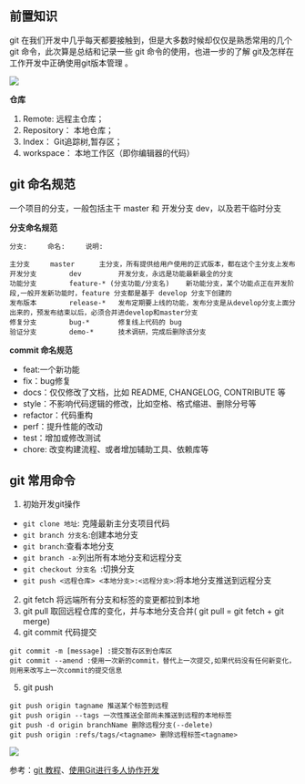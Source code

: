 <!--
 * @Author: your name
 * @Date: 2020-06-05 22:01:51
 * @LastEditTime: 2020-06-06 13:33:31
 * @LastEditors: Please set LastEditors
 * @Description: In User Settings Edit
 * @FilePath: \vuepress-blog\docs\blog\Other-Library\Git Document Library\git.md
--> 
## 前置知识
git 在我们开发中几乎每天都要接触到，但是大多数时候却仅仅是熟悉常用的几个 git 命令，此次算是总结和记录一些 git 命令的使用，也进一步的了解 git及怎样在工作开发中正确使用git版本管理 。

![](https://i.loli.net/2020/06/06/UpLvKRZwyW1eG9o.jpg)

**仓库**
1.  Remote: 远程主仓库；
2.  Repository： 本地仓库；
3.  Index： Git追踪树,暂存区；
4.  workspace： 本地工作区（即你编辑器的代码）

## git 命名规范
一个项目的分支，一般包括主干 master 和 开发分支 dev，以及若干临时分支

**分支命名规范**

```
分支:		命名:		说明:
 
主分支		master		主分支，所有提供给用户使用的正式版本，都在这个主分支上发布
开发分支		dev 		开发分支，永远是功能最新最全的分支
功能分支		feature-* (分支功能/分支名)	新功能分支，某个功能点正在开发阶段,一般开发新功能时，feature 分支都是基于 develop 分支下创建的
发布版本		release-*	发布定期要上线的功能，发布分支是从develop分支上面分出来的，预发布结束以后，必须合并进develop和master分支
修复分支		bug-*		修复线上代码的 bug
验证分支		demo-*      技术调研，完成后删除该分支
```
**commit 命名规范**

- feat:一个新功能
- fix：bug修复
- docs：仅仅修改了文档，比如 README, CHANGELOG, CONTRIBUTE 等
- style：不影响代码逻辑的修改，比如空格、格式缩进、删除分号等
- refactor：代码重构
- perf：提升性能的改动
- test：增加或修改测试
- chore: 改变构建流程、或者增加辅助工具、依赖库等

## git 常用命令
1.  初始开发git操作
   -  ```git clone 地址```: 克隆最新主分支项目代码 
   -  ```git branch 分支名```:创建本地分支
   -  ```git branch```:查看本地分支
   -  ```git branch -a```:列出所有本地分支和远程分支
   -  ```git checkout 分支名 ```:切换分支
   -  ```git push <远程仓库> <本地分支>:<远程分支>```:将本地分支推送到远程分支

2.  git fetch
将远端所有分支和标签的变更都拉到本地
3.  git pull
取回远程仓库的变化，并与本地分支合并( git pull = git fetch + git merge)
4.  git commit
代码提交
```
git commit -m [message] :提交暂存区到仓库区
git commit --amend :使用一次新的commit，替代上一次提交,如果代码没有任何新变化，则用来改写上一次commit的提交信息
```

5.  git push
```
git push origin tagname 推送某个标签到远程
git push origin --tags 一次性推送全部尚未推送到远程的本地标签
git push -d origin branchName 删除远程分支(--delete)
git push origin :refs/tags/<tagname> 删除远程标签<tagname>
```
![](https://i.loli.net/2020/06/06/HbBJMf6axrp5nWk.jpg)


参考：[git 教程](https://juejin.im/post/5c67e70bf265da2de33f127c)、[使用Git进行多人协作开发](https://juejin.im/post/5ecb6b41f265da770d3dae6e)